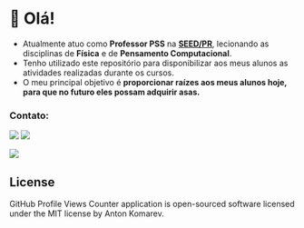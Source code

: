 # 👋 Olá!

- Atualmente atuo como **Professor PSS** na **[SEED/PR](https://www.educacao.pr.gov.br/)**, lecionando as disciplinas de **Física** e de **Pensamento Computacional**.
- Tenho utilizado este repositório para disponibilizar aos meus alunos as atividades realizadas durante os cursos.
- O meu principal objetivo é **proporcionar raízes aos meus alunos hoje, para que no futuro eles possam adquirir asas.**

### Contato:
<a href = "mailto:professor.mocellin@gmail.com"><img src="https://img.shields.io/badge/Gmail-D14836?style=for-the-badge&logo=gmail&logoColor=white" target="_blank"></a>
<a href="https://www.linkedin.com/in/marcus-mocellin/" target="_blank"><img src="https://img.shields.io/badge/-LinkedIn-%230077B5?style=for-the-badge&logo=linkedin&logoColor=white" target="_blank"></a>

![](https://komarev.com/ghpvc/?username=marcus-mocellin&style=for-the-badge)

<!---
marcus-mocellin/marcus-mocellin is a ✨ special ✨ repository because its `README.md` (this file) appears on your GitHub profile.
You can click the Preview link to take a look at your changes.
--->

## License
GitHub Profile Views Counter application is open-sourced software licensed under the MIT license by Anton Komarev.
